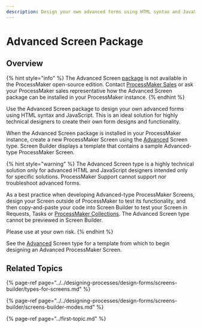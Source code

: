 ```yaml
---
description: Design your own advanced forms using HTML syntax and JavaScript.
---
```


# Advanced Screen Package

## Overview

{% hint style="info" %}
The Advanced Screen [package](../first-topic.md) is not available in the ProcessMaker open-source edition. Contact [ProcessMaker Sales](https://www.processmaker.com/contact/) or ask your ProcessMaker sales representative how the Advanced Screen package can be installed in your ProcessMaker instance.
{% endhint %}

Use the Advanced Screen package to design your own advanced forms using HTML syntax and JavaScript. This is an ideal solution for highly technical designers to create their own form designs and functionality.

When the Advanced Screen package is installed in your ProcessMaker instance, create a new ProcessMaker Screen using the [Advanced](../../designing-processes/design-forms/screens-builder/types-for-screens.md#advanced) Screen type. Screen Builder displays a template that contains a sample Advanced-type ProcessMaker Screen.

{% hint style="warning" %}
The Advanced Screen type is a highly technical solution only for advanced HTML and JavaScript designers intended only for specific solutions. ProcessMaker Support cannot support nor troubleshoot advanced forms.

As a best practice when developing Advanced-type ProcessMaker Screens, design your Screen outside of ProcessMaker to test its functionality, and then copy-and-paste your code into Screen Builder to test your Screen in Requests, Tasks or [ProcessMaker Collections](collections.md). The Advanced Screen type cannot be previewed in Screen Builder.

Please use at your own risk.
{% endhint %}

See the [Advanced](../../designing-processes/design-forms/screens-builder/types-for-screens.md#advanced) Screen type for a template from which to begin designing an Advanced ProcessMaker Screen.

## Related Topics

{% page-ref page="../../designing-processes/design-forms/screens-builder/types-for-screens.md" %}

{% page-ref page="../../designing-processes/design-forms/screens-builder/screens-builder-modes.md" %}

{% page-ref page="../first-topic.md" %}

